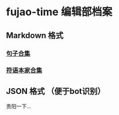 # fujao-time 编辑部档案
## Markdown 格式
### [句子合集](/master.md)
### [符语本家合集](/fujaoese.md)

## JSON 格式 （便于bot识别）
贵阳一下...
